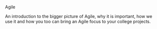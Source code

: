 Agile

An introduction to the bigger picture of Agile, why it is important, how we use it and how you too can bring an Agile focus to your college projects.
